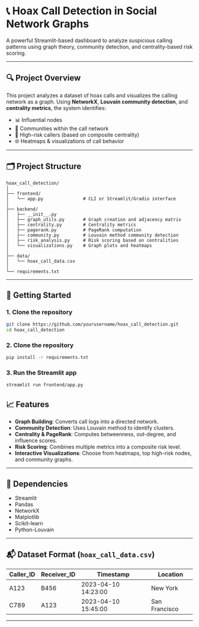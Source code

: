 # 📞 Hoax Call Detection in Social Network Graphs

A powerful Streamlit-based dashboard to analyze suspicious calling patterns using graph theory, community detection, and centrality-based risk scoring.

---

## 🔍 Project Overview

This project analyzes a dataset of hoax calls and visualizes the calling network as a graph. Using **NetworkX**, **Louvain community detection**, and **centrality metrics**, the system identifies:

- 📊 Influential nodes  
- 🧠 Communities within the call network  
- 🚨 High-risk callers (based on composite centrality)  
- 🌐 Heatmaps & visualizations of call behavior

---

## 🗂️ Project Structure
```text
hoax_call_detection/
│
├── frontend/
│   └── app.py               # CLI or Streamlit/Gradio interface
│
├── backend/
│   ├── __init__.py
│   ├── graph_utils.py       # Graph creation and adjacency matrix
│   ├── centrality.py        # Centrality metrics
│   ├── pagerank.py          # PageRank computation
│   ├── community.py         # Louvain method community detection
│   ├── risk_analysis.py     # Risk scoring based on centralities
│   └── visualizations.py    # Graph plots and heatmaps
│
├── data/
│   └── hoax_call_data.csv
│
└── requirements.txt
```


---

## 🚀 Getting Started

### 1. Clone the repository

```bash
git clone https://github.com/yourusername/hoax_call_detection.git
cd hoax_call_detection
```
### 2. Clone the repository
```bash
pip install -r requirements.txt
```
### 3. Run the Streamlit app
```bash
streamlit run frontend/app.py
```

## 📈 Features

- **Graph Building**: Converts call logs into a directed network.
- **Community Detection**: Uses Louvain method to identify clusters.
- **Centrality & PageRank**: Computes betweenness, out-degree, and influence scores.
- **Risk Scoring**: Combines multiple metrics into a composite risk level.
- **Interactive Visualizations**: Choose from heatmaps, top high-risk nodes, and community graphs.

---

## 📌 Dependencies

- Streamlit  
- Pandas  
- NetworkX  
- Matplotlib  
- Scikit-learn  
- Python-Louvain  

---

## 📬 Dataset Format (`hoax_call_data.csv`)

| Caller_ID | Receiver_ID | Timestamp           | Location        |
|-----------|-------------|---------------------|------------------|
| A123      | B456        | 2023-04-10 14:23:00 | New York         |
| C789      | A123        | 2023-04-10 15:45:00 | San Francisco    |

---

